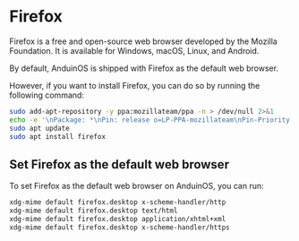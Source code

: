 # Firefox

Firefox is a free and open-source web browser developed by the Mozilla Foundation. It is available for Windows, macOS, Linux, and Android.

By default, AnduinOS is shipped with Firefox as the default web browser.

However, if you want to install Firefox, you can do so by running the following command:

```bash title="Install Firefox"
sudo add-apt-repository -y ppa:mozillateam/ppa -n > /dev/null 2>&1
echo -e '\nPackage: *\nPin: release o=LP-PPA-mozillateam\nPin-Priority: 1002' | sudo tee /etc/apt/preferences.d/mozilla-firefox
sudo apt update
sudo apt install firefox
```

## Set Firefox as the default web browser

To set Firefox as the default web browser on AnduinOS, you can run:

```bash title="Set Firefox as the default web browser"
xdg-mime default firefox.desktop x-scheme-handler/http
xdg-mime default firefox.desktop text/html
xdg-mime default firefox.desktop application/xhtml+xml
xdg-mime default firefox.desktop x-scheme-handler/https
```
